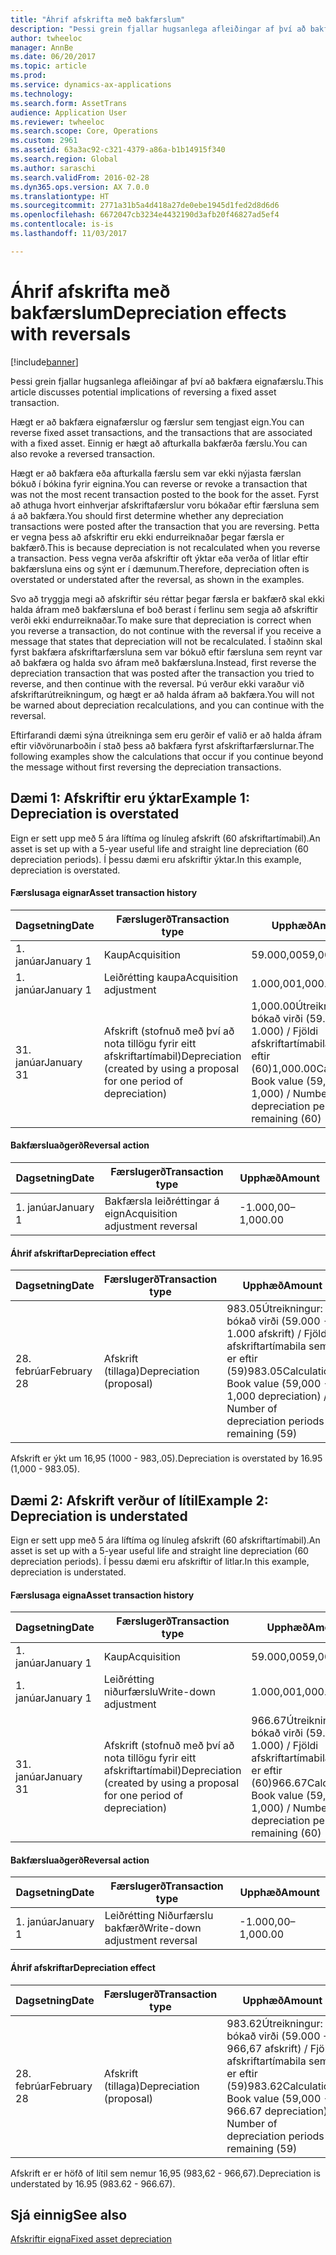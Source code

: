 ```yaml
---
title: "Áhrif afskrifta með bakfærslum"
description: "Þessi grein fjallar hugsanlega afleiðingar af því að bakfæra eignafærslu."
author: twheeloc
manager: AnnBe
ms.date: 06/20/2017
ms.topic: article
ms.prod: 
ms.service: dynamics-ax-applications
ms.technology: 
ms.search.form: AssetTrans
audience: Application User
ms.reviewer: twheeloc
ms.search.scope: Core, Operations
ms.custom: 2961
ms.assetid: 63a3ac92-c321-4379-a86a-b1b14915f340
ms.search.region: Global
ms.author: saraschi
ms.search.validFrom: 2016-02-28
ms.dyn365.ops.version: AX 7.0.0
ms.translationtype: HT
ms.sourcegitcommit: 2771a31b5a4d418a27de0ebe1945d1fed2d8d6d6
ms.openlocfilehash: 6672047cb3234e4432190d3afb20f46827ad5ef4
ms.contentlocale: is-is
ms.lasthandoff: 11/03/2017

---
```


# <a name="depreciation-effects-with-reversals"></a><span data-ttu-id="a69cd-103">Áhrif afskrifta með bakfærslum</span><span class="sxs-lookup"><span data-stu-id="a69cd-103">Depreciation effects with reversals</span></span>

[!include[banner](../includes/banner.md)]


<span data-ttu-id="a69cd-104">Þessi grein fjallar hugsanlega afleiðingar af því að bakfæra eignafærslu.</span><span class="sxs-lookup"><span data-stu-id="a69cd-104">This article discusses potential implications of reversing a fixed asset transaction.</span></span> 

<span data-ttu-id="a69cd-105">Hægt er að bakfæra eignafærslur og færslur sem tengjast eign.</span><span class="sxs-lookup"><span data-stu-id="a69cd-105">You can reverse fixed asset transactions, and the transactions that are associated with a fixed asset.</span></span> <span data-ttu-id="a69cd-106">Einnig er hægt að afturkalla bakfærða færslu.</span><span class="sxs-lookup"><span data-stu-id="a69cd-106">You can also revoke a reversed transaction.</span></span> 

<span data-ttu-id="a69cd-107">Hægt er að bakfæra eða afturkalla færslu sem var ekki nýjasta færslan bókuð í bókina fyrir eignina.</span><span class="sxs-lookup"><span data-stu-id="a69cd-107">You can reverse or revoke a transaction that was not the most recent transaction posted to the book for the asset.</span></span> <span data-ttu-id="a69cd-108">Fyrst að athuga hvort einhverjar afskriftafærslur voru bókaðar eftir færsluna sem á að bakfæra.</span><span class="sxs-lookup"><span data-stu-id="a69cd-108">You should first determine whether any depreciation transactions were posted after the transaction that you are reversing.</span></span> <span data-ttu-id="a69cd-109">Þetta er vegna þess að afskriftir eru ekki endurreiknaðar þegar færsla er bakfærð.</span><span class="sxs-lookup"><span data-stu-id="a69cd-109">This is because depreciation is not recalculated when you reverse a transaction.</span></span> <span data-ttu-id="a69cd-110">Þess vegna verða afskriftir oft ýktar eða verða of litlar eftir bakfærsluna eins og sýnt er í dæmunum.</span><span class="sxs-lookup"><span data-stu-id="a69cd-110">Therefore, depreciation often is overstated or understated after the reversal, as shown in the examples.</span></span> 

<span data-ttu-id="a69cd-111">Svo að tryggja megi að afskriftir séu réttar þegar færsla er bakfærð skal ekki halda áfram með bakfærsluna ef boð berast í ferlinu sem segja að afskriftir verði ekki endurreiknaðar.</span><span class="sxs-lookup"><span data-stu-id="a69cd-111">To make sure that depreciation is correct when you reverse a transaction, do not continue with the reversal if you receive a message that states that depreciation will not be recalculated.</span></span> <span data-ttu-id="a69cd-112">Í staðinn skal fyrst bakfæra afskriftarfærsluna sem var bókuð eftir færsluna sem reynt var að bakfæra og halda svo áfram með bakfærsluna.</span><span class="sxs-lookup"><span data-stu-id="a69cd-112">Instead, first reverse the depreciation transaction that was posted after the transaction you tried to reverse, and then continue with the reversal.</span></span> <span data-ttu-id="a69cd-113">Þú verður ekki varaður við afskriftarútreikningum, og hægt er að halda áfram að bakfæra.</span><span class="sxs-lookup"><span data-stu-id="a69cd-113">You will not be warned about depreciation recalculations, and you can continue with the reversal.</span></span> 

<span data-ttu-id="a69cd-114">Eftirfarandi dæmi sýna útreikninga sem eru gerðir ef valið er að halda áfram eftir viðvörunarboðin í stað þess að bakfæra fyrst afskriftarfærslurnar.</span><span class="sxs-lookup"><span data-stu-id="a69cd-114">The following examples show the calculations that occur if you continue beyond the message without first reversing the depreciation transactions.</span></span>

## <a name="example-1-depreciation-is-overstated"></a><span data-ttu-id="a69cd-115"> Dæmi 1: Afskriftir eru ýktar</span><span class="sxs-lookup"><span data-stu-id="a69cd-115">Example 1: Depreciation is overstated</span></span>
<span data-ttu-id="a69cd-116">Eign er sett upp með 5 ára líftíma og línuleg afskrift (60 afskriftartímabil).</span><span class="sxs-lookup"><span data-stu-id="a69cd-116">An asset is set up with a 5-year useful life and straight line depreciation (60 depreciation periods).</span></span> <span data-ttu-id="a69cd-117">Í þessu dæmi eru afskriftir ýktar.</span><span class="sxs-lookup"><span data-stu-id="a69cd-117">In this example, depreciation is overstated.</span></span>
#### <a name="asset-transaction-history"></a><span data-ttu-id="a69cd-118">Færslusaga eignar</span><span class="sxs-lookup"><span data-stu-id="a69cd-118">Asset transaction history</span></span>

| <span data-ttu-id="a69cd-119">Dagsetning</span><span class="sxs-lookup"><span data-stu-id="a69cd-119">Date</span></span>       | <span data-ttu-id="a69cd-120">Færslugerð</span><span class="sxs-lookup"><span data-stu-id="a69cd-120">Transaction type</span></span>                                                          | <span data-ttu-id="a69cd-121">Upphæð</span><span class="sxs-lookup"><span data-stu-id="a69cd-121">Amount</span></span>                                    |
|------------|---------------------------------------------------------------------------|-------------------------------------------|
| <span data-ttu-id="a69cd-122">1. janúar</span><span class="sxs-lookup"><span data-stu-id="a69cd-122">January 1</span></span>  | <span data-ttu-id="a69cd-123">Kaup</span><span class="sxs-lookup"><span data-stu-id="a69cd-123">Acquisition</span></span>                                                               | <span data-ttu-id="a69cd-124">59.000,00</span><span class="sxs-lookup"><span data-stu-id="a69cd-124">59,000.00</span></span>                                 |
| <span data-ttu-id="a69cd-125">1. janúar</span><span class="sxs-lookup"><span data-stu-id="a69cd-125">January 1</span></span>  | <span data-ttu-id="a69cd-126">Leiðrétting kaupa</span><span class="sxs-lookup"><span data-stu-id="a69cd-126">Acquisition adjustment</span></span>                                                    | <span data-ttu-id="a69cd-127">1.000,00</span><span class="sxs-lookup"><span data-stu-id="a69cd-127">1,000.00</span></span>                                  |
| <span data-ttu-id="a69cd-128">31. janúar</span><span class="sxs-lookup"><span data-stu-id="a69cd-128">January 31</span></span> | <span data-ttu-id="a69cd-129">Afskrift (stofnuð með því að nota tillögu fyrir eitt afskriftartímabil)</span><span class="sxs-lookup"><span data-stu-id="a69cd-129">Depreciation (created by using a proposal for one period of depreciation)</span></span> | <span data-ttu-id="a69cd-130">1,000.00Útreikningur: bókað virði (59.000 + 1.000) / Fjöldi afskriftartímabila sem er eftir (60)</span><span class="sxs-lookup"><span data-stu-id="a69cd-130">1,000.00Calculation: Book value (59,000 + 1,000) / Number of depreciation periods remaining (60)</span></span> |

#### <a name="reversal-action"></a><span data-ttu-id="a69cd-131">Bakfærsluaðgerð</span><span class="sxs-lookup"><span data-stu-id="a69cd-131">Reversal action</span></span>

| <span data-ttu-id="a69cd-132">Dagsetning</span><span class="sxs-lookup"><span data-stu-id="a69cd-132">Date</span></span>      | <span data-ttu-id="a69cd-133">Færslugerð</span><span class="sxs-lookup"><span data-stu-id="a69cd-133">Transaction type</span></span>                | <span data-ttu-id="a69cd-134">Upphæð</span><span class="sxs-lookup"><span data-stu-id="a69cd-134">Amount</span></span>    |
|-----------|---------------------------------|-----------|
| <span data-ttu-id="a69cd-135">1. janúar</span><span class="sxs-lookup"><span data-stu-id="a69cd-135">January 1</span></span> | <span data-ttu-id="a69cd-136">Bakfærsla leiðréttingar á eign</span><span class="sxs-lookup"><span data-stu-id="a69cd-136">Acquisition adjustment reversal</span></span> | <span data-ttu-id="a69cd-137">-1.000,00</span><span class="sxs-lookup"><span data-stu-id="a69cd-137">–1,000.00</span></span> |

#### <a name="depreciation-effect"></a><span data-ttu-id="a69cd-138">Áhrif afskriftar</span><span class="sxs-lookup"><span data-stu-id="a69cd-138">Depreciation effect</span></span>

| <span data-ttu-id="a69cd-139">Dagsetning</span><span class="sxs-lookup"><span data-stu-id="a69cd-139">Date</span></span>        | <span data-ttu-id="a69cd-140">Færslugerð</span><span class="sxs-lookup"><span data-stu-id="a69cd-140">Transaction type</span></span>        | <span data-ttu-id="a69cd-141">Upphæð</span><span class="sxs-lookup"><span data-stu-id="a69cd-141">Amount</span></span>                                                                                |
|-------------|-------------------------|---------------------------------------------------------------------------------------|
| <span data-ttu-id="a69cd-142">28. febrúar</span><span class="sxs-lookup"><span data-stu-id="a69cd-142">February 28</span></span> | <span data-ttu-id="a69cd-143">Afskrift (tillaga)</span><span class="sxs-lookup"><span data-stu-id="a69cd-143">Depreciation (proposal)</span></span> | <span data-ttu-id="a69cd-144">983.05Útreikningur: bókað virði (59.000 - 1.000 afskrift) / Fjöldi afskriftartímabila sem er eftir (59)</span><span class="sxs-lookup"><span data-stu-id="a69cd-144">983.05Calculation: Book value (59,000 - 1,000 depreciation) / Number of depreciation periods remaining (59)</span></span> |

<span data-ttu-id="a69cd-145">Afskrift er ýkt um 16,95 (1000 - 983,.05).</span><span class="sxs-lookup"><span data-stu-id="a69cd-145">Depreciation is overstated by 16.95 (1,000 - 983.05).</span></span>

## <a name="example-2-depreciation-is-understated"></a><span data-ttu-id="a69cd-146"> Dæmi 2: Afskrift verður of lítil</span><span class="sxs-lookup"><span data-stu-id="a69cd-146">Example 2: Depreciation is understated</span></span>
<span data-ttu-id="a69cd-147">Eign er sett upp með 5 ára líftíma og línuleg afskrift (60 afskriftartímabil).</span><span class="sxs-lookup"><span data-stu-id="a69cd-147">An asset is set up with a 5-year useful life and straight line depreciation (60 depreciation periods).</span></span> <span data-ttu-id="a69cd-148">Í þessu dæmi eru afskriftir of litlar.</span><span class="sxs-lookup"><span data-stu-id="a69cd-148">In this example, depreciation is understated.</span></span>
#### <a name="asset-transaction-history"></a><span data-ttu-id="a69cd-149">Færslusaga eigna</span><span class="sxs-lookup"><span data-stu-id="a69cd-149">Asset transaction history</span></span>

| <span data-ttu-id="a69cd-150">Dagsetning</span><span class="sxs-lookup"><span data-stu-id="a69cd-150">Date</span></span>       | <span data-ttu-id="a69cd-151">Færslugerð</span><span class="sxs-lookup"><span data-stu-id="a69cd-151">Transaction type</span></span>                                                          | <span data-ttu-id="a69cd-152">Upphæð</span><span class="sxs-lookup"><span data-stu-id="a69cd-152">Amount</span></span>                                      |
|------------|---------------------------------------------------------------------------|---------------------------------------------|
| <span data-ttu-id="a69cd-153">1. janúar</span><span class="sxs-lookup"><span data-stu-id="a69cd-153">January 1</span></span>  | <span data-ttu-id="a69cd-154">Kaup</span><span class="sxs-lookup"><span data-stu-id="a69cd-154">Acquisition</span></span>                                                               | <span data-ttu-id="a69cd-155">59.000,00</span><span class="sxs-lookup"><span data-stu-id="a69cd-155">59,000.00</span></span>                                   |
| <span data-ttu-id="a69cd-156">1. janúar</span><span class="sxs-lookup"><span data-stu-id="a69cd-156">January 1</span></span>  | <span data-ttu-id="a69cd-157">Leiðrétting niðurfærslu</span><span class="sxs-lookup"><span data-stu-id="a69cd-157">Write-down adjustment</span></span>                                                     | <span data-ttu-id="a69cd-158">1.000,00</span><span class="sxs-lookup"><span data-stu-id="a69cd-158">1,000.00</span></span>                                    |
| <span data-ttu-id="a69cd-159">31. janúar</span><span class="sxs-lookup"><span data-stu-id="a69cd-159">January 31</span></span> | <span data-ttu-id="a69cd-160">Afskrift (stofnuð með því að nota tillögu fyrir eitt afskriftartímabil)</span><span class="sxs-lookup"><span data-stu-id="a69cd-160">Depreciation (created by using a proposal for one period of depreciation)</span></span> | <span data-ttu-id="a69cd-161">966.67Útreikningur: bókað virði (59.000 + 1.000) / Fjöldi afskriftartímabila sem er eftir (60)</span><span class="sxs-lookup"><span data-stu-id="a69cd-161">966.67Calculation: Book value (59,000 - 1,000) / Number of depreciation periods remaining (60)</span></span> |

#### <a name="reversal-action"></a><span data-ttu-id="a69cd-162">Bakfærsluaðgerð</span><span class="sxs-lookup"><span data-stu-id="a69cd-162">Reversal action</span></span>

| <span data-ttu-id="a69cd-163">Dagsetning</span><span class="sxs-lookup"><span data-stu-id="a69cd-163">Date</span></span>      | <span data-ttu-id="a69cd-164">Færslugerð</span><span class="sxs-lookup"><span data-stu-id="a69cd-164">Transaction type</span></span>               | <span data-ttu-id="a69cd-165">Upphæð</span><span class="sxs-lookup"><span data-stu-id="a69cd-165">Amount</span></span>    |
|-----------|--------------------------------|-----------|
| <span data-ttu-id="a69cd-166">1. janúar</span><span class="sxs-lookup"><span data-stu-id="a69cd-166">January 1</span></span> | <span data-ttu-id="a69cd-167">Leiðrétting Niðurfærslu bakfærð</span><span class="sxs-lookup"><span data-stu-id="a69cd-167">Write-down adjustment reversal</span></span> | <span data-ttu-id="a69cd-168">-1.000,00</span><span class="sxs-lookup"><span data-stu-id="a69cd-168">–1,000.00</span></span> |

#### <a name="depreciation-effect"></a><span data-ttu-id="a69cd-169">Áhrif afskriftar</span><span class="sxs-lookup"><span data-stu-id="a69cd-169">Depreciation effect</span></span>

| <span data-ttu-id="a69cd-170">Dagsetning</span><span class="sxs-lookup"><span data-stu-id="a69cd-170">Date</span></span>        | <span data-ttu-id="a69cd-171">Færslugerð</span><span class="sxs-lookup"><span data-stu-id="a69cd-171">Transaction type</span></span>        | <span data-ttu-id="a69cd-172">Upphæð</span><span class="sxs-lookup"><span data-stu-id="a69cd-172">Amount</span></span>                                                                                       |
|-------------|-------------------------|----------------------------------------------------------------------------------------------|
| <span data-ttu-id="a69cd-173">28. febrúar</span><span class="sxs-lookup"><span data-stu-id="a69cd-173">February 28</span></span> | <span data-ttu-id="a69cd-174">Afskrift (tillaga)</span><span class="sxs-lookup"><span data-stu-id="a69cd-174">Depreciation (proposal)</span></span> | <span data-ttu-id="a69cd-175">983.62Útreikningur: bókað virði (59.000 + 966,67 afskrift) / Fjöldi afskriftartímabila sem er eftir (59)</span><span class="sxs-lookup"><span data-stu-id="a69cd-175">983.62Calculation: Book value (59,000 - 966.67 depreciation) / Number of depreciation periods remaining (59)</span></span> |

<span data-ttu-id="a69cd-176">Afskrift er er höfð of lítil sem nemur 16,95 (983,62 - 966,67).</span><span class="sxs-lookup"><span data-stu-id="a69cd-176">Depreciation is understated by 16.95 (983.62 - 966.67).</span></span>



<a name="see-also"></a><span data-ttu-id="a69cd-177">Sjá einnig</span><span class="sxs-lookup"><span data-stu-id="a69cd-177">See also</span></span>
--------

[<span data-ttu-id="a69cd-178">Afskriftir eigna</span><span class="sxs-lookup"><span data-stu-id="a69cd-178">Fixed asset depreciation</span></span>](fixed-asset-depreciation.md)




